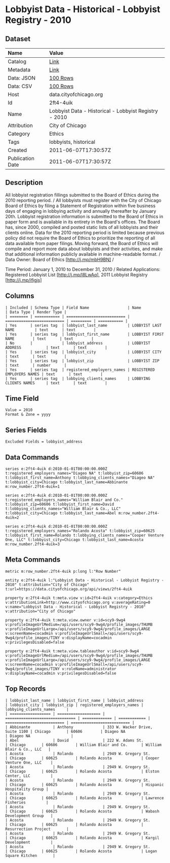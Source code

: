 # Lobbyist Data - Historical - Lobbyist Registry - 2010

## Dataset

| Name | Value |
| :--- | :---- |
| Catalog | [Link](https://catalog.data.gov/dataset/lobbyist-data-lobbyist-registry-2010-1f33b) |
| Metadata | [Link](https://data.cityofchicago.org/api/views/2ft4-4uik) |
| Data: JSON | [100 Rows](https://data.cityofchicago.org/api/views/2ft4-4uik/rows.json?max_rows=100) |
| Data: CSV | [100 Rows](https://data.cityofchicago.org/api/views/2ft4-4uik/rows.csv?max_rows=100) |
| Host | data.cityofchicago.org |
| Id | 2ft4-4uik |
| Name | Lobbyist Data - Historical - Lobbyist Registry - 2010 |
| Attribution | City of Chicago |
| Category | Ethics |
| Tags | lobbyists, historical |
| Created | 2011-06-07T17:30:57Z |
| Publication Date | 2011-06-07T17:30:57Z |

## Description

All lobbyist registration fillings submitted to the Board of Ethics during the 2010 reporting period. / All lobbyists must register with the City of Chicago Board of Ethics by filing a Statement of Registration within five business days of engaging in lobbying activity and annually thereafter by January 20th. 
Lobbyist registration information is submitted to the Board of Ethics in paper form and is available in its entirety in the Board's offices. The Board has, since 2000, compiled and posted static lists of all lobbyists and their clients online. Data for the 2010 reporting period is limited because previous policy did not require the Board of Ethics to prioritize the reporting of all data available from paper filings. 
Moving forward, the Board of Ethics will compile and report more data about lobbyists and their activities, and make that additional information publicly available in machine-readable format. /  
Data Owner:  Board of Ethics 
[http://j.mp/mbH9BN] /

Time Period: January 1, 2010 to December 31, 2010 /
Related Applications:  Registered Lobbyist List [http://j.mp/l8LwAq], 
2011 Lobbyist Registry  [http://j.mp/ifigjs]

## Columns

```ls
| Included | Schema Type | Field Name                 | Name                       | Data Type | Render Type |
| ======== | =========== | ========================== | ========================== | ========= | =========== |
| Yes      | series tag  | lobbyist_last_name         | LOBBYIST LAST NAME         | text      | text        |
| Yes      | series tag  | lobbyist_first_name        | LOBBYIST FIRST NAME        | text      | text        |
| No       |             | lobbyist_address           | LOBBYIST ADDRESS           | text      | text        |
| Yes      | series tag  | lobbyist_city              | LOBBYIST CITY              | text      | text        |
| Yes      | series tag  | lobbyist_zip               | LOBBYIST ZIP               | text      | number      |
| Yes      | series tag  | registered_employers_names | REGISTERED EMPLOYERS NAMES | text      | text        |
| Yes      | series tag  | lobbying_clients_names     | LOBBYING CLIENTS NAMES     | text      | text        |
```

## Time Field

```ls
Value = 2010
Format & Zone = yyyy
```

## Series Fields

```ls
Excluded Fields = lobbyist_address
```

## Data Commands

```ls
series e:2ft4-4uik d:2010-01-01T00:00:00.000Z t:registered_employers_names="Diageo NA" t:lobbyist_zip=60606 t:lobbyist_first_name=Anthony t:lobbying_clients_names="Diageo NA" t:lobbyist_city=Chicago t:lobbyist_last_name=Abbinante m:row_number.2ft4-4uik=1

series e:2ft4-4uik d:2010-01-01T00:00:00.000Z t:registered_employers_names="William Blair and Co." t:lobbyist_zip=60606 t:lobbyist_first_name=David t:lobbying_clients_names="William Blair & Co., LLC" t:lobbyist_city=Chicago t:lobbyist_last_name=Abel m:row_number.2ft4-4uik=2

series e:2ft4-4uik d:2010-01-01T00:00:00.000Z t:registered_employers_names="Rolando Acosta" t:lobbyist_zip=60625 t:lobbyist_first_name=Rolando t:lobbying_clients_names="Cooper Venture One, LLC" t:lobbyist_city=Chicago t:lobbyist_last_name=Acosta m:row_number.2ft4-4uik=3
```

## Meta Commands

```ls
metric m:row_number.2ft4-4uik p:long l:"Row Number"

entity e:2ft4-4uik l:"Lobbyist Data - Historical - Lobbyist Registry - 2010" t:attribution="City of Chicago" t:url=https://data.cityofchicago.org/api/views/2ft4-4uik

property e:2ft4-4uik t:meta.view v:id=2ft4-4uik v:category=Ethics v:attributionLink=http://www.cityofchicago.org v:averageRating=0 v:name="Lobbyist Data - Historical - Lobbyist Registry - 2010" v:attribution="City of Chicago"

property e:2ft4-4uik t:meta.view.owner v:id=scy9-9wg4 v:profileImageUrlMedium=/api/users/scy9-9wg4/profile_images/THUMB v:profileImageUrlLarge=/api/users/scy9-9wg4/profile_images/LARGE v:screenName=cocadmin v:profileImageUrlSmall=/api/users/scy9-9wg4/profile_images/TINY v:displayName=cocadmin v:privilegesDisabled=false

property e:2ft4-4uik t:meta.view.tableauthor v:id=scy9-9wg4 v:profileImageUrlMedium=/api/users/scy9-9wg4/profile_images/THUMB v:profileImageUrlLarge=/api/users/scy9-9wg4/profile_images/LARGE v:screenName=cocadmin v:profileImageUrlSmall=/api/users/scy9-9wg4/profile_images/TINY v:roleName=administrator v:displayName=cocadmin v:privilegesDisabled=false
```

## Top Records

```ls
| lobbyist_last_name | lobbyist_first_name | lobbyist_address                | lobbyist_city | lobbyist_zip | registered_employers_names | lobbying_clients_names     | 
| ================== | =================== | =============================== | ============= | ============ | ========================== | ========================== | 
| Abbinante          | Anthony             | 333 W. Wacker Drive, Suite 1100 | Chicago       | 60606        | Diageo NA                  | Diageo NA                  | 
| Abel               | David               | 222 W. Adams St.                | Chicago       | 60606        | William Blair and Co.      | William Blair & Co., LLC   | 
| Acosta             | Rolando             | 2949 W. Gregory St.             | Chicago       | 60625        | Rolando Acosta             | Cooper Venture One, LLC    | 
| Acosta             | Rolando             | 2949 W. Gregory St.             | Chicago       | 60625        | Rolando Acosta             | Elston Center, LLC         | 
| Acosta             | Rolando             | 2949 W. Gregory St.             | Chicago       | 60625        | Rolando Acosta             | Hispanic Hospitality Group | 
| Acosta             | Rolando             | 2949 W. Gregory St.             | Chicago       | 60625        | Rolando Acosta             | Lawrence Fisheries         | 
| Acosta             | Rolando             | 2949 W. Gregory St.             | Chicago       | 60625        | Rolando Acosta             | Wabash Development Group   | 
| Acosta             | Rolando             | 2949 W. Gregory St.             | Chicago       | 60625        | Rolando Acosta             | Resurrection Project       | 
| Acosta             | Rolando             | 2949 W. Gregory St.             | Chicago       | 60625        | Rolando Acosta             | Kargil Development         | 
| Acosta             | Rolando             | 2949 W. Gregory St.             | Chicago       | 60625        | Rolando Acosta             | Logan Square Kitchen       | 
```